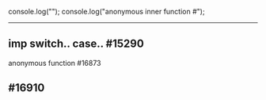 console.log("");
console.log("anonymous inner function #");



-------------------------------------------------------------
imp switch.. case..
#15290
-------------------------------------------------------------
anonymous function
#16873

#16910
-------------------------------------------------------------




